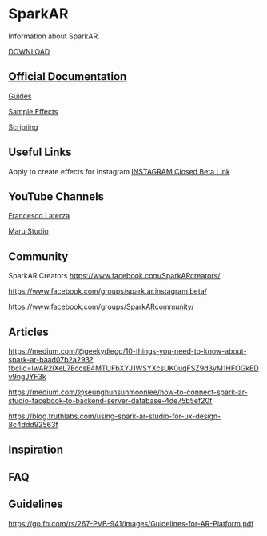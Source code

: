 # SparkAR
Information about SparkAR.

[DOWNLOAD](https://sparkar.facebook.com/ar-studio/download)


## [Official Documentation](https://sparkar.facebook.com/ar-studio/learn/documentation)

[Guides](https://sparkar.facebook.com/ar-studio/learn/documentation/guides)

[Sample Effects](https://sparkar.facebook.com/ar-studio/learn/documentation/sample-effects)

[Scripting](https://sparkar.facebook.com/ar-studio/learn/documentation/reference/scripting/summary)


## Useful Links

Apply to create effects for Instagram
[INSTAGRAM Closed Beta Link](https://www.facebook.com/arp/ig/beta?hc_location=ufi)



## YouTube Channels

[Francesco Laterza](https://www.youtube.com/channel/UCAHV1Y1ufvxC_cclL0GjOCw)

[Maru Studio](https://www.youtube.com/channel/UCcFy_yfaBHp2z-fceORWsWg)







## Community
SparkAR Creators https://www.facebook.com/SparkARcreators/

https://www.facebook.com/groups/spark.ar.instagram.beta/

https://www.facebook.com/groups/SparkARcommunity/



## Articles

https://medium.com/@geekydiego/10-things-you-need-to-know-about-spark-ar-baad07b2a293?fbclid=IwAR2iXeL7EccsE4MTUFbXYJ1WSYXcsUK0uqFSZ9d3yM1HFOGkEDv9ngJYF3k

https://medium.com/@seunghunsunmoonlee/how-to-connect-spark-ar-studio-facebook-to-backend-server-database-4de75b5ef20f

https://blog.truthlabs.com/using-spark-ar-studio-for-ux-design-8c4ddd92563f

## Inspiration

## FAQ



## Guidelines
https://go.fb.com/rs/267-PVB-941/images/Guidelines-for-AR-Platform.pdf
